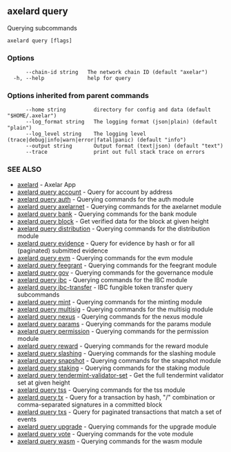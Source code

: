 ## axelard query

Querying subcommands

```
axelard query [flags]
```

### Options

```
      --chain-id string   The network chain ID (default "axelar")
  -h, --help              help for query
```

### Options inherited from parent commands

```
      --home string         directory for config and data (default "$HOME/.axelar")
      --log_format string   The logging format (json|plain) (default "plain")
      --log_level string    The logging level (trace|debug|info|warn|error|fatal|panic) (default "info")
      --output string       Output format (text|json) (default "text")
      --trace               print out full stack trace on errors
```

### SEE ALSO

- [axelard](axelard.md) - Axelar App
- [axelard query account](axelard_query_account.md) - Query for account by address
- [axelard query auth](axelard_query_auth.md) - Querying commands for the auth module
- [axelard query axelarnet](axelard_query_axelarnet.md) - Querying commands for the axelarnet module
- [axelard query bank](axelard_query_bank.md) - Querying commands for the bank module
- [axelard query block](axelard_query_block.md) - Get verified data for the block at given height
- [axelard query distribution](axelard_query_distribution.md) - Querying commands for the distribution module
- [axelard query evidence](axelard_query_evidence.md) - Query for evidence by hash or for all (paginated) submitted evidence
- [axelard query evm](axelard_query_evm.md) - Querying commands for the evm module
- [axelard query feegrant](axelard_query_feegrant.md) - Querying commands for the feegrant module
- [axelard query gov](axelard_query_gov.md) - Querying commands for the governance module
- [axelard query ibc](axelard_query_ibc.md) - Querying commands for the IBC module
- [axelard query ibc-transfer](axelard_query_ibc-transfer.md) - IBC fungible token transfer query subcommands
- [axelard query mint](axelard_query_mint.md) - Querying commands for the minting module
- [axelard query multisig](axelard_query_multisig.md) - Querying commands for the multisig module
- [axelard query nexus](axelard_query_nexus.md) - Querying commands for the nexus module
- [axelard query params](axelard_query_params.md) - Querying commands for the params module
- [axelard query permission](axelard_query_permission.md) - Querying commands for the permission module
- [axelard query reward](axelard_query_reward.md) - Querying commands for the reward module
- [axelard query slashing](axelard_query_slashing.md) - Querying commands for the slashing module
- [axelard query snapshot](axelard_query_snapshot.md) - Querying commands for the snapshot module
- [axelard query staking](axelard_query_staking.md) - Querying commands for the staking module
- [axelard query tendermint-validator-set](axelard_query_tendermint-validator-set.md) - Get the full tendermint validator set at given height
- [axelard query tss](axelard_query_tss.md) - Querying commands for the tss module
- [axelard query tx](axelard_query_tx.md) - Query for a transaction by hash, "<addr>/<seq>" combination or comma-separated signatures in a committed block
- [axelard query txs](axelard_query_txs.md) - Query for paginated transactions that match a set of events
- [axelard query upgrade](axelard_query_upgrade.md) - Querying commands for the upgrade module
- [axelard query vote](axelard_query_vote.md) - Querying commands for the vote module
- [axelard query wasm](axelard_query_wasm.md) - Querying commands for the wasm module
